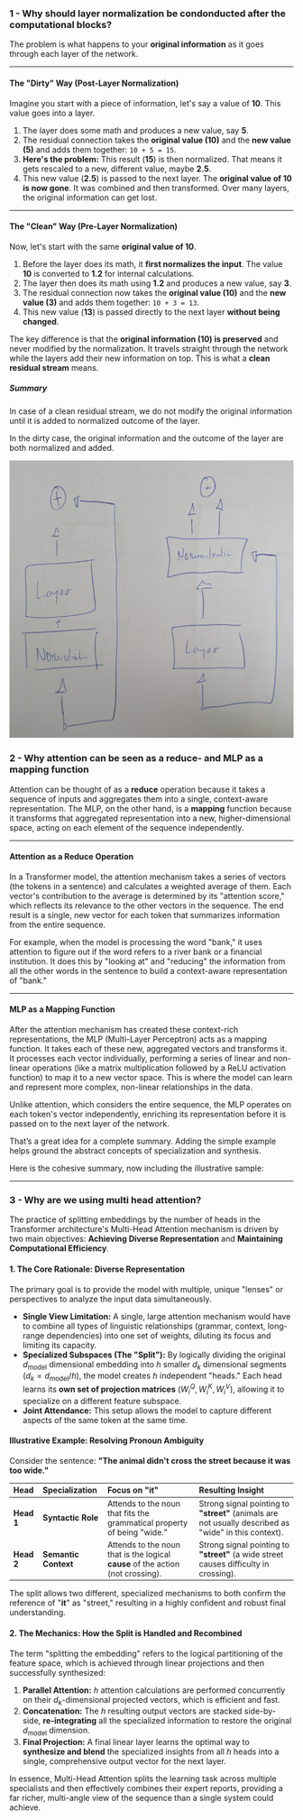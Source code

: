 ### 1 - Why should layer normalization be condonducted after the computational blocks?

The problem is what happens to your **original information** as it goes through each layer of the network.

***

#### The "Dirty" Way (Post-Layer Normalization)

Imagine you start with a piece of information, let's say a value of **10**. This value goes into a layer.

1.  The layer does some math and produces a new value, say **5**.
2.  The residual connection takes the **original value (10)** and the **new value (5)** and adds them together: `10 + 5 = 15`.
3.  **Here's the problem:** This result (**15**) is then normalized. That means it gets rescaled to a new, different value, maybe **2.5**.
4.  This new value (**2.5**) is passed to the next layer. The **original value of 10 is now gone**. It was combined and then transformed. Over many layers, the original information can get lost.

***

#### The "Clean" Way (Pre-Layer Normalization)

Now, let's start with the same **original value of 10**.

1.  Before the layer does its math, it **first normalizes the input**. The value **10** is converted to **1.2** for internal calculations.
2.  The layer then does its math using **1.2** and produces a new value, say **3**.
3.  The residual connection now takes the **original value (10)** and the **new value (3)** and adds them together: `10 + 3 = 13`.
4.  This new value (**13**) is passed directly to the next layer **without being changed**.

The key difference is that the **original information (10) is preserved** and never modified by the normalization. It travels straight through the network while the layers add their new information on top. This is what a **clean residual stream** means.

##### Summary

In case of a clean residual stream, we do not modify the original information until it is added to normalized outcome of the layer.

In the dirty case, the original information and the outcome of the layer are both normalized and added.

![Normalization](images/normalization.png)

### 2 - Why attention can be seen as a reduce- and MLP as a mapping function

Attention can be thought of as a **reduce** operation because it takes a sequence of inputs and aggregates them into a single, context-aware representation. The MLP, on the other hand, is a **mapping** function because it transforms that aggregated representation into a new, higher-dimensional space, acting on each element of the sequence independently.

***

#### Attention as a Reduce Operation

In a Transformer model, the attention mechanism takes a series of vectors (the tokens in a sentence) and calculates a weighted average of them. Each vector's contribution to the average is determined by its "attention score," which reflects its relevance to the other vectors in the sequence. The end result is a single, new vector for each token that summarizes information from the entire sequence.

For example, when the model is processing the word "bank," it uses attention to figure out if the word refers to a river bank or a financial institution. It does this by "looking at" and "reducing" the information from all the other words in the sentence to build a context-aware representation of "bank."

***

#### MLP as a Mapping Function

After the attention mechanism has created these context-rich representations, the MLP (Multi-Layer Perceptron) acts as a mapping function. It takes each of these new, aggregated vectors and transforms it. It processes each vector individually, performing a series of linear and non-linear operations (like a matrix multiplication followed by a ReLU activation function) to map it to a new vector space. This is where the model can learn and represent more complex, non-linear relationships in the data.

Unlike attention, which considers the entire sequence, the MLP operates on each token's vector independently, enriching its representation before it is passed on to the next layer of the network.

That’s a great idea for a complete summary. Adding the simple example helps ground the abstract concepts of specialization and synthesis.

Here is the cohesive summary, now including the illustrative sample:

***

### 3 - Why are we using multi head attention?

The practice of splitting embeddings by the number of heads in the Transformer architecture's Multi-Head Attention mechanism is driven by two main objectives: **Achieving Diverse Representation** and **Maintaining Computational Efficiency**.

#### 1. The Core Rationale: Diverse Representation

The primary goal is to provide the model with multiple, unique "lenses" or perspectives to analyze the input data simultaneously.

* **Single View Limitation:** A single, large attention mechanism would have to combine all types of linguistic relationships (grammar, context, long-range dependencies) into one set of weights, diluting its focus and limiting its capacity.
* **Specialized Subspaces (The "Split"):** By logically dividing the original $d_{\text{model}}$ dimensional embedding into $h$ smaller $d_k$ dimensional segments ($d_k = d_{\text{model}} / h$), the model creates $h$ independent "heads." Each head learns its **own set of projection matrices** ($W^Q_i, W^K_i, W^V_i$), allowing it to specialize on a different feature subspace.
* **Joint Attendance:** This setup allows the model to capture different aspects of the same token at the same time.

#### Illustrative Example: Resolving Pronoun Ambiguity

Consider the sentence: **"The animal didn't cross the street because $\mathbf{it}$ was too wide."**

| Head | Specialization | Focus on "**it**" | Resulting Insight |
| :--- | :--- | :--- | :--- |
| **Head 1** | **Syntactic Role** | Attends to the noun that fits the grammatical property of being "wide." | Strong signal pointing to **"street"** (animals are not usually described as "wide" in this context). |
| **Head 2** | **Semantic Context** | Attends to the noun that is the logical **cause** of the action (not crossing). | Strong signal pointing to **"street"** (a wide street causes difficulty in crossing). |

The split allows two different, specialized mechanisms to both confirm the reference of "**it**" as "street," resulting in a highly confident and robust final understanding.

#### 2. The Mechanics: How the Split is Handled and Recombined

The term "splitting the embedding" refers to the logical partitioning of the feature space, which is achieved through linear projections and then successfully synthesized:

1.  **Parallel Attention:** $h$ attention calculations are performed concurrently on their $d_k$-dimensional projected vectors, which is efficient and fast.
2.  **Concatenation:** The $h$ resulting output vectors are stacked side-by-side, **re-integrating** all the specialized information to restore the original $d_{\text{model}}$ dimension.
3.  **Final Projection:** A final linear layer learns the optimal way to **synthesize and blend** the specialized insights from all $h$ heads into a single, comprehensive output vector for the next layer.

In essence, Multi-Head Attention splits the learning task across multiple specialists and then effectively combines their expert reports, providing a far richer, multi-angle view of the sequence than a single system could achieve.